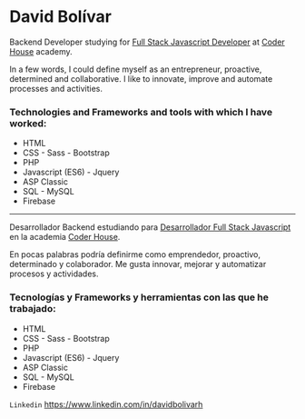 # David Bolívar

Backend Developer studying for [Full Stack Javascript Developer](https://www.coderhouse.com/online/carrera-online-desarrollo-fullstack) at [Coder House](https://www.coderhouse.com) academy.

In a few words, I could define myself as an entrepreneur, proactive, determined and collaborative. I like to innovate, improve and automate processes and activities.

### Technologies and Frameworks and tools with which I have worked:
- HTML
- CSS - Sass - Bootstrap
- PHP
- Javascript (ES6) - Jquery
- ASP Classic
- SQL - MySQL
- Firebase

---

Desarrollador Backend estudiando para [Desarrollador Full Stack Javascript](https://www.coderhouse.com/online/carrera-online-desarrollo-fullstack) en la academia [Coder House](https://www.coderhouse.com).

En pocas palabras podría definirme como emprendedor, proactivo, determinado y colaborador. Me gusta innovar, mejorar y automatizar procesos y actividades.

### Tecnologías y Frameworks y herramientas con las que he trabajado:
- HTML
- CSS - Sass - Bootstrap
- PHP
- Javascript (ES6) - Jquery
- ASP Classic
- SQL - MySQL
- Firebase

`Linkedin`  <https://www.linkedin.com/in/davidbolivarh>
